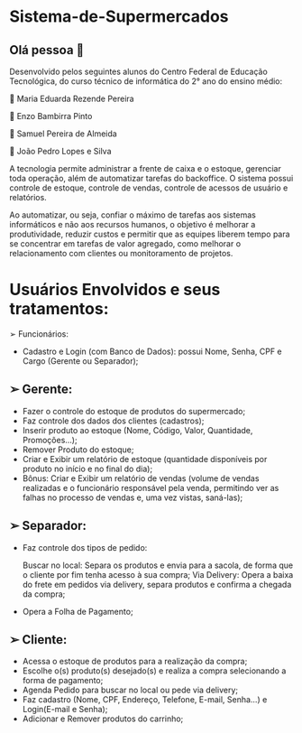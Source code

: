 # Sistema-de-Supermercados

## Olá pessoa 👋

Desenvolvido pelos seguintes alunos do Centro Federal de Educação Tecnológica, do curso técnico de informática do 2° ano do ensino médio:

<p>🌱 Maria Eduarda Rezende Pereira</p>
<p>🌱 Enzo Bambirra Pinto</p> 
<p>🌱 Samuel Pereira de Almeida</p>
<p>🌱 João Pedro Lopes e Silva</p>


A tecnologia permite administrar a frente de caixa e o estoque, gerenciar toda operação, além de automatizar tarefas do backoffice. O sistema possui controle de estoque, controle de vendas, controle de acessos de usuário e relatórios.

Ao automatizar, ou seja, confiar o máximo de tarefas aos sistemas informáticos e não aos recursos humanos, o objetivo é melhorar a produtividade, reduzir custos e permitir que as equipes liberem tempo para se concentrar em tarefas de valor agregado, como melhorar o relacionamento com clientes ou monitoramento de projetos. 

# Usuários Envolvidos e seus tratamentos:

➢ Funcionários: 
- Cadastro e Login (com Banco de Dados): possui Nome, Senha, CPF e Cargo (Gerente ou Separador); 

## ➢ Gerente: 
- Fazer o controle do estoque de produtos do supermercado; 
- Faz controle dos dados dos clientes (cadastros);
- Inserir produto ao estoque (Nome, Código, Valor, Quantidade, Promoções…); 
- Remover Produto do estoque;
- Criar e Exibir um relatório de estoque (quantidade disponíveis por produto no início e no final do dia); 
- Bônus: Criar e Exibir um relatório de vendas (volume de vendas realizadas e o funcionário responsável pela venda, permitindo ver as falhas no processo de vendas e, uma vez vistas, saná-las);

## ➢ Separador:
- Faz controle dos tipos de pedido:

  Buscar no local: Separa os produtos e envia para a sacola, de forma que o cliente por fim tenha acesso à sua compra;
  Via Delivery: Opera a baixa do frete em pedidos via delivery, separa produtos e confirma a chegada da compra;
- Opera a Folha de Pagamento;

## ➢ Cliente:
- Acessa o estoque de produtos para a realização da compra; 
- Escolhe o(s) produto(s) desejado(s) e realiza a compra selecionando a forma de pagamento; 
- Agenda Pedido para buscar no local ou pede via delivery; 
- Faz cadastro (Nome, CPF, Endereço, Telefone, E-mail, Senha…) e Login(E-mail e Senha); 
- Adicionar e Remover produtos do carrinho;
